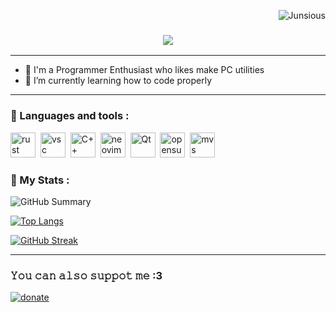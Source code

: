 <p align="right"> <img src="https://komarev.com/ghpvc/?username=Junsious&label=Profile%20views&color=9d7cd8&size=18&style=for-the-badge" alt="Junsious" /> </p> 


<h3 align="center">
  <img src="https://readme-typing-svg.herokuapp.com/?font=Righteous&size=45&center=true&vCenter=true&width=1600&height=80&duration=5000&color=9d7cd8&lines=Hello!+I'm+Junsious+" />
</h3>

---
-  💾 I'm a Programmer Enthusiast who likes make PC utilities
-  📗 I’m currently learning how to code properly
---
### 🔨 Languages and tools :
<img src="https://cdn.jsdelivr.net/gh/devicons/devicon@latest/icons/rust/rust-original.svg" title="rust" width="40" height="40"/>&nbsp;
<img src="https://cdn.jsdelivr.net/gh/devicons/devicon@latest/icons/vscode/vscode-original.svg" title="vsc" width="40" height="40"/>&nbsp;
<img src="https://cdn.jsdelivr.net/gh/devicons/devicon@latest/icons/cplusplus/cplusplus-plain.svg" title="C++" width="40" height="40"/>&nbsp;
<img src="https://cdn.jsdelivr.net/gh/devicons/devicon@latest/icons/neovim/neovim-original.svg" title="neovim" width="40" height="40"/>&nbsp;
<img src="https://cdn.jsdelivr.net/gh/devicons/devicon@latest/icons/qt/qt-original.svg" title="Qt" width="40" height="40"/>&nbsp;
<img src="https://cdn.jsdelivr.net/gh/devicons/devicon@latest/icons/opensuse/opensuse-original.svg" title="opensuse" width="40" height="40"/>&nbsp;
<img src="https://cdn.jsdelivr.net/gh/devicons/devicon@latest/icons/visualstudio/visualstudio-original.svg" title="mvs" width="40" height="40"/>&nbsp;


### 📶 My Stats : 

![GitHub Summary](http://github-profile-summary-cards.vercel.app/api/cards/profile-details?username=Junsious&theme=tokyonight) 

[![Top Langs](https://github-readme-stats.vercel.app/api/top-langs/?username=junsious&layout=compact&hide_border=true&theme=tokyonight)](https://github.com/anuraghazra/github-readme-stats)

[![GitHub Streak](https://github-readme-streak-stats.herokuapp.com?user=Junsious&theme=tokyonight&hide_border=true&date_format=j%20M%5B%20Y%5D&card_width=480)](https://git.io/streak-stats)

---

### 𝚈𝚘𝚞 𝚌𝚊𝚗 𝚊𝚕𝚜𝚘 𝚜𝚞𝚙𝚙𝚘𝚝 𝚖𝚎 :3  

[![donate](https://github.com/user-attachments/assets/95b28df1-cfbb-4b09-ac09-ce5e5ab3c3e3)
](https://www.donationalerts.com/r/junsious)
